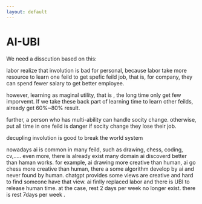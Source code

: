 ```yaml
---
layout: default
---
```

# AI-UBI

We need a disscution based on this:


labor realize that involution is bad for personal,
because labor take more resource to learn one feild to get spefic feild job,
that is, for company, they can spend fewer salary to get better employee.

however, learning as maginal utility, that is , the long time only get few imporvemt.
If we take these back part of learning time to learn other feilds, already get 60%~80% result.

further, a person who has multi-ability can handle socity change.
otherwise, put all time in one feild is danger if socity change they lose their job.

decupling involution is good to break the world system

nowadays ai is common in many feild, such as drawing, chess, coding, cv,.....
even more, there is already exist many domain ai discoverd better than haman works.
for example, ai drawing more creative than human, ai go chess more creative than human, there a some algorithm develop by ai and never found by human.
chatgpt provides some views are creative and hard to find someone have that view.
ai finlly replaced labor and there is UBI to release human time. at the case, rest 2 days per week no longer exist. there is rest 7days per week .